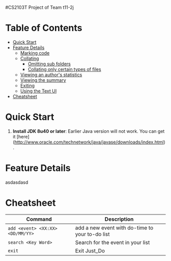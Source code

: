 #CS2103T Project of Team t11-2j

# Table of Contents
- [Quick Start](#quick-start)
- [Feature Details](#feature-details)
  - [Marking code](#marking-code)
  - [Collating](#collating)
    - [Omitting sub folders](#omitting-sub-folders)
    - [Collating only certain types of files](#collating-only-certain-types-of-files)
  - [Viewing an author's statistics](#viewing-an-authors-statistics)
  - [Viewing the summary](#viewing-the-summary)
  - [Exiting](#exiting)
  - [Using the Text UI](#using-the-text-ui)
- [Cheatsheet](#cheatsheet)

# Quick Start
1. **Install JDK 8u40 or later**: Earlier Java version will not work. You can get it 
   [here] (http://www.oracle.com/technetwork/java/javase/downloads/index.html).

# Feature Details
asdasdasd


# Cheatsheet
Command | Description
--------| ------------
`add <event> <XX:XX> <DD/MM/YY>` | add a new event with do-time to your to-do list
`search <Key Word>` | Search for the event in your list
`exit` | Exit Just_Do

